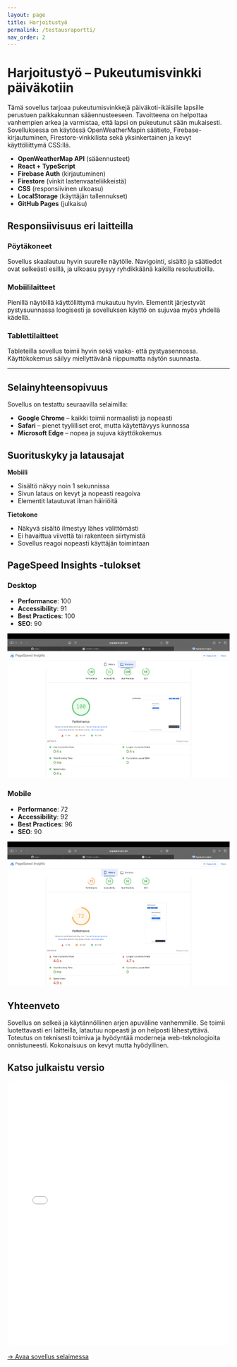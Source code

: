 ```yaml
---
layout: page
title: Harjoitustyö
permalink: /testausraportti/
nav_order: 2
---
```


# Harjoitustyö – Pukeutumisvinkki päiväkotiin

Tämä sovellus tarjoaa pukeutumisvinkkejä päiväkoti-ikäisille lapsille perustuen paikkakunnan sääennusteeseen. Tavoitteena on helpottaa vanhempien arkea ja varmistaa, että lapsi on pukeutunut sään mukaisesti. Sovelluksessa on käytössä OpenWeatherMapin säätieto, Firebase-kirjautuminen, Firestore-vinkkilista sekä yksinkertainen ja kevyt käyttöliittymä CSS:llä.

- **OpenWeatherMap API** (sääennusteet)
- **React + TypeScript**
- **Firebase Auth** (kirjautuminen)
- **Firestore** (vinkit lastenvaateliikkeistä)
- **CSS** (responsiivinen ulkoasu)
- **LocalStorage** (käyttäjän tallennukset)
- **GitHub Pages** (julkaisu)

## Responsiivisuus eri laitteilla

### Pöytäkoneet

Sovellus skaalautuu hyvin suurelle näytölle. Navigointi, sisältö ja säätiedot ovat selkeästi esillä, ja ulkoasu pysyy ryhdikkäänä kaikilla resoluutioilla.

### Mobiililaitteet

Pienillä näytöillä käyttöliittymä mukautuu hyvin. Elementit järjestyvät pystysuunnassa loogisesti ja sovelluksen käyttö on sujuvaa myös yhdellä kädellä.

### Tablettilaitteet

Tableteilla sovellus toimii hyvin sekä vaaka- että pystyasennossa. Käyttökokemus säilyy miellyttävänä riippumatta näytön suunnasta.

---

## Selainyhteensopivuus

Sovellus on testattu seuraavilla selaimilla:

- **Google Chrome** – kaikki toimii normaalisti ja nopeasti  
- **Safari** – pienet tyylilliset erot, mutta käytettävyys kunnossa  
- **Microsoft Edge** – nopea ja sujuva käyttökokemus

## Suorituskyky ja latausajat

**Mobiili**  
- Sisältö näkyy noin 1 sekunnissa  
- Sivun lataus on kevyt ja nopeasti reagoiva  
- Elementit latautuvat ilman häiriöitä

**Tietokone**  
- Näkyvä sisältö ilmestyy lähes välittömästi  
- Ei havaittua viivettä tai rakenteen siirtymistä  
- Sovellus reagoi nopeasti käyttäjän toimintaan


## PageSpeed Insights -tulokset

### Desktop

- **Performance**: 100  
- **Accessibility**: 91  
- **Best Practices**: 100  
- **SEO**: 90  

![PageSpeed Desktop](PageSpeed_desktop.png)

### Mobile

- **Performance**: 72  
- **Accessibility**: 92  
- **Best Practices**: 96  
- **SEO**: 90  

![PageSpeed Mobile](PageSpeed_mobile.png)


## Yhteenveto

Sovellus on selkeä ja käytännöllinen arjen apuväline vanhemmille. Se toimii luotettavasti eri laitteilla, latautuu nopeasti ja on helposti lähestyttävä. Toteutus on teknisesti toimiva ja hyödyntää moderneja web-teknologioita onnistuneesti. Kokonaisuus on kevyt mutta hyödyllinen.

## Katso julkaistu versio

<iframe src="/portfolio/lopputyo/index.html" width="100%" height="600px" style="border:none; border-radius:8px"></iframe> 

[→ Avaa sovellus selaimessa](https://kimmoliikanen.github.io/kliikanen/lopputyo/index.html)

